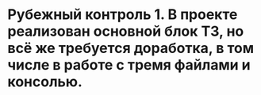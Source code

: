 # Рубежный контроль 1. В проекте реализован основной блок ТЗ, но всё же требуется доработка, в том числе в работе с тремя файлами и консолью.
